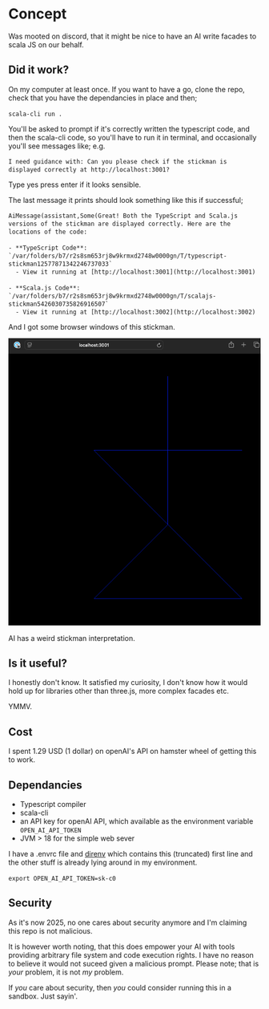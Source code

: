 # Concept

Was mooted on discord, that it might be nice to have an AI write facades to scala JS on our behalf.

## Did it work?

On my computer at least once. If you want to have a go, clone the repo, check that you have the dependancies in place and then;

`scala-cli run .`

You'll be asked to prompt if it's correctly written the typescript code, and then the scala-cli code, so you'll have to run it in terminal, and occasionally you'll see messages like;
e.g.

```
I need guidance with: Can you please check if the stickman is displayed correctly at http://localhost:3001?
```
Type yes press enter if it looks sensible.

The last message it prints should look something like this if successful;

```
AiMessage(assistant,Some(Great! Both the TypeScript and Scala.js versions of the stickman are displayed correctly. Here are the locations of the code:

- **TypeScript Code**: `/var/folders/b7/r2s8sm653rj8w9krmxd2748w0000gn/T/typescript-stickman12577871342246737033`
  - View it running at [http://localhost:3001](http://localhost:3001)

- **Scala.js Code**: `/var/folders/b7/r2s8sm653rj8w9krmxd2748w0000gn/T/scalajs-stickman5426030735826916507`
  - View it running at [http://localhost:3002](http://localhost:3002)

```

And I got some browser windows of this stickman.

![alt text](image.png)

AI has a weird stickman interpretation.

## Is it useful?

I honestly don't know. It satisfied my curiosity, I don't know how it would hold up for libraries other than three.js, more complex facades etc.

YMMV.

## Cost

I spent 1.29 USD (1 dollar) on openAI's API on hamster wheel of getting this to work.

## Dependancies

- Typescript compiler
- scala-cli
- an API key for openAI API, which available as the environment variable `OPEN_AI_API_TOKEN`
- JVM > 18 for the simple web sever

I have a .envrc file and [direnv](https://direnv.net) which contains this (truncated) first line and the other stuff is already lying around in my environment.

`export OPEN_AI_API_TOKEN=sk-c0`

## Security

As it's now 2025, no one cares about security anymore and I'm claiming this repo is not malicious.

It is however worth noting, that this does empower your AI with tools providing arbitrary file system and code execution rights. I have no reason to believe it would not suceed given a malicious prompt. Please note; that is _your_ problem, it is not _my_ problem.

If _you_ care about security, then _you_ could consider running this in a sandbox. Just sayin'.
